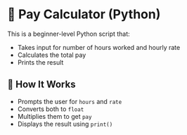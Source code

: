 # 💼 Pay Calculator (Python)

This is a beginner-level Python script that:
- Takes input for number of hours worked and hourly rate
- Calculates the total pay
- Prints the result

## 📌 How It Works
- Prompts the user for `hours` and `rate`
- Converts both to `float`
- Multiplies them to get `pay`
- Displays the result using `print()`
